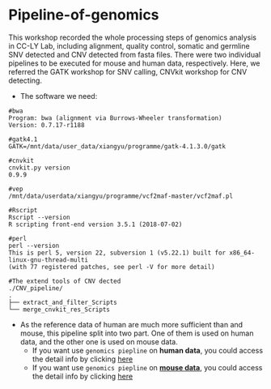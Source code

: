 # Pipeline-of-genomics
This workshop recorded the whole processing steps of genomics analysis in CC-LY Lab, including alignment, quality control, somatic and germline SNV detected and CNV detected from fasta files. There were two individual pipelines to be executed for mouse and human data, respectively.  Here, we referred the GATK workshop for SNV calling, CNVkit workshop for CNV detecting. 

- The software we need: 

~~~shell
#bwa
Program: bwa (alignment via Burrows-Wheeler transformation)
Version: 0.7.17-r1188

#gatk4.1
GATK=/mnt/data/user_data/xiangyu/programme/gatk-4.1.3.0/gatk

#cnvkit
cnvkit.py version
0.9.9

#vep
/mnt/data/userdata/xiangyu/programme/vcf2maf-master/vcf2maf.pl

#Rscript
Rscript --version
R scripting front-end version 3.5.1 (2018-07-02)

#perl
perl --version
This is perl 5, version 22, subversion 1 (v5.22.1) built for x86_64-linux-gnu-thread-multi
(with 77 registered patches, see perl -V for more detail)

#The extend tools of CNV dected
./CNV_pipeline/
.
├── extract_and_filter_Scripts
└── merge_cnvkit_res_Scripts
~~~

- As the reference data of human are much more sufficient than and mouse, this pipeline split into two part. One of them is used on human data, and the other one is used on mouse data.
  - If you want use `genomics piepline` on **human data**, you could access the detail info by clicking [here](On_mouse_data.md)
  - If you want use `genomics piepline` on [**mouse data**](On_human_data.md), you could access the detail info by clicking [here](On_human_data.md)



